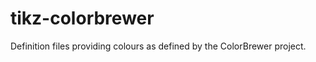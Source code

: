 tikz-colorbrewer
================

Definition files providing colours as defined by the ColorBrewer project.
